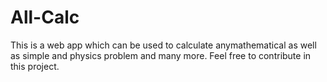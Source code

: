 # All-Calc
This is a web app which can be used to calculate anymathematical as well as simple and physics problem and many more. Feel free to contribute in this project.
